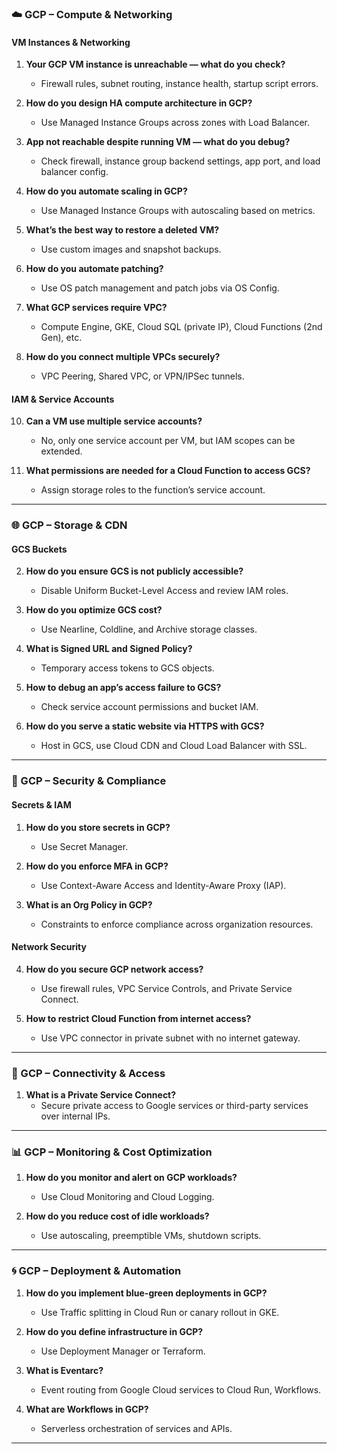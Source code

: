### ☁️ GCP – Compute & Networking

#### VM Instances & Networking
1. **Your GCP VM instance is unreachable — what do you check?**
   - Firewall rules, subnet routing, instance health, startup script errors.

2. **How do you design HA compute architecture in GCP?**
   - Use Managed Instance Groups across zones with Load Balancer.

3. **App not reachable despite running VM — what do you debug?**
   - Check firewall, instance group backend settings, app port, and load balancer config.

4. **How do you automate scaling in GCP?**
   - Use Managed Instance Groups with autoscaling based on metrics.

5. **What’s the best way to restore a deleted VM?**
   - Use custom images and snapshot backups.

6. **How do you automate patching?**
   - Use OS patch management and patch jobs via OS Config.

8. **What GCP services require VPC?**
   - Compute Engine, GKE, Cloud SQL (private IP), Cloud Functions (2nd Gen), etc.

9. **How do you connect multiple VPCs securely?**
   - VPC Peering, Shared VPC, or VPN/IPSec tunnels.

#### IAM & Service Accounts
10. **Can a VM use multiple service accounts?**
    - No, only one service account per VM, but IAM scopes can be extended.

11. **What permissions are needed for a Cloud Function to access GCS?**
    - Assign storage roles to the function’s service account.

---

### 🌐 GCP – Storage & CDN

#### GCS Buckets
2. **How do you ensure GCS is not publicly accessible?**
   - Disable Uniform Bucket-Level Access and review IAM roles.

3. **How do you optimize GCS cost?**
   - Use Nearline, Coldline, and Archive storage classes.

4. **What is Signed URL and Signed Policy?**
   - Temporary access tokens to GCS objects.

5. **How to debug an app’s access failure to GCS?**
   - Check service account permissions and bucket IAM.

6. **How do you serve a static website via HTTPS with GCS?**
   - Host in GCS, use Cloud CDN and Cloud Load Balancer with SSL.

---

### 🔐 GCP – Security & Compliance

#### Secrets & IAM
1. **How do you store secrets in GCP?**
   - Use Secret Manager.

2. **How do you enforce MFA in GCP?**
   - Use Context-Aware Access and Identity-Aware Proxy (IAP).

3. **What is an Org Policy in GCP?**
   - Constraints to enforce compliance across organization resources.

#### Network Security
4. **How do you secure GCP network access?**
   - Use firewall rules, VPC Service Controls, and Private Service Connect.

5. **How to restrict Cloud Function from internet access?**
   - Use VPC connector in private subnet with no internet gateway.

---

### 📡 GCP – Connectivity & Access
1. **What is a Private Service Connect?**
   - Secure private access to Google services or third-party services over internal IPs.

---

### 📊 GCP – Monitoring & Cost Optimization
1. **How do you monitor and alert on GCP workloads?**
   - Use Cloud Monitoring and Cloud Logging.

2. **How do you reduce cost of idle workloads?**
   - Use autoscaling, preemptible VMs, shutdown scripts.

---

### 🌀 GCP – Deployment & Automation
1. **How do you implement blue-green deployments in GCP?**
   - Use Traffic splitting in Cloud Run or canary rollout in GKE.

2. **How do you define infrastructure in GCP?**
   - Use Deployment Manager or Terraform.

3. **What is Eventarc?**
   - Event routing from Google Cloud services to Cloud Run, Workflows.

4. **What are Workflows in GCP?**
   - Serverless orchestration of services and APIs.

---